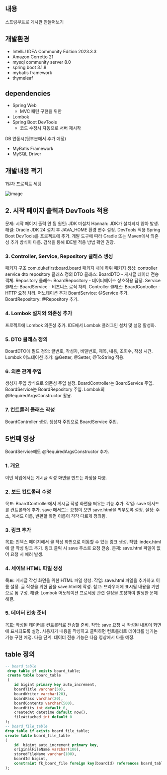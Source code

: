 ## 내용
스프링부트로 게시판 만들어보기

## 개발환경
- IntelliJ IDEA Community Edition 2023.3.3
- Amazon Corretto 21
- mysql community server 8.0
- spring boot 3.1.8
- mybatis framework
- thymeleaf

## dependencies
- Spring Web
    - MVC 패턴 구현을 위한
- Lombok
- Spring Boot DevTools
    - 코드 수정시 자동으로 서버 재시작

DB 연동시(뒷부분에서 추가 예정)
- MyBatis Framework
- MySQL Driver

## 개발내용 적기
1일차 프로젝트 세팅

![image](https://github.com/user-attachments/assets/e6469aef-3fdd-4ab8-82d5-da4b850b693b)
## 2. 시작 페이지 출력과 DevTools 적용
문제: 시작 페이지 출력 안 됨
원인: JDK 미설치 Hannah: JDK가 설치되지 않아 발생.
해결: Oracle JDK 24 설치 후 JAVA_HOME 환경 변수 설정.
DevTools 적용
Spring Boot DevTools를 프로젝트에 추가.
개발 도구에 따라 Gradle 또는 Maven에서 의존성 추가 방식이 다름.
검색을 통해 IDE별 적용 방법 확인 권장.
### 3. Controller, Service, Repository 클래스 생성
패키지 구조
com.dukefirstboard.board 패키지 내에 하위 패키지 생성:
controller
service
dto
repository
클래스 정의
DTO 클래스: BoardDTO - 게시글 데이터 전송 객체.
Repository 클래스: BoardRepository - 데이터베이스 상호작용 담당.
Service 클래스: BoardService - 비즈니스 로직 처리.
Controller 클래스: BoardController - HTTP 요청 처리.
어노테이션 추가
BoardService: @Service 추가.
BoardRepository: @Repository 추가.
### 4. Lombok 설치와 의존성 추가
프로젝트에 Lombok 의존성 추가.
IDE에서 Lombok 플러그인 설치 및 설정 활성화.
### 5. DTO 클래스 정의
BoardDTO에 필드 정의:
글번호, 작성자, 비밀번호, 제목, 내용, 조회수, 작성 시간.
Lombok 어노테이션 추가:
@Getter, @Setter, @ToString 적용.
### 6. 의존 관계 주입
생성자 주입 방식으로 의존성 주입 설정.
BoardController는 BoardService 주입.
BoardService는 BoardRepository 주입.
Lombok의 @RequiredArgsConstructor 활용.
### 7. 컨트롤러 클래스 작성
BoardController 생성.
생성자 주입으로 BoardService 주입.
## 5번쨰 영상
BoardService에도 @RequiredArgsConstructor 추가.
### 1. 개요
이번 작업에서는 게시글 작성 화면을 만드는 과정을 다룸.
### 2. 보드 컨트롤러 수정
목표: BoardController에서 게시글 작성 화면을 띄우는 기능 추가.
작업:
save 메서드를 컨트롤러에 추가.
save 메서드는 요청이 오면 save.html을 띄우도록 설정.
설정:
주소, 메서드 이름, 반환할 화면 이름이 각각 다르게 정의됨.
### 3. 링크 추가
목표: 인덱스 페이지에서 글 작성 화면으로 이동할 수 있는 링크 생성.
작업:
index.html에 글 작성 링크 추가.
링크 클릭 시 save 주소로 요청 전송.
문제:
save.html 파일이 없어 요청 시 에러 발생.
### 4. 세이브 HTML 파일 생성
목표: 게시글 작성 화면을 위한 HTML 파일 생성.
작업:
save.html 파일을 추가하고 이름 설정.
글 작성을 위한 폼을 save.html에 작성.
참고:
브라우저에 표시될 내용을 기반으로 폼 구성.
해결:
Lombok 어노테이션 프로세싱 관련 설정을 조정하여 발생한 문제 해결.
### 5. 데이터 전송 준비
목표: 작성된 데이터를 컨트롤러로 전송할 준비.
작업:
save 요청 시 작성된 내용이 화면에 표시되도록 설정.
사용자가 내용을 작성하고 클릭하면 컨트롤러로 데이터를 넘기는 기능 구현 예정.
다음 단계:
데이터 전송 기능은 다음 영상에서 다룰 예정.

## table 정의
```sql
-- board_table
 drop table if exists board_table;
 create table board_table
 (
	id bigint primary key auto_increment,
    boardTitle varchar(50),
    boardWriter varchar(20),
    boardPass varchar(20),
    boardContents varchar(500),
    boardHits int default 0,
    createdAt datetime default now(), 
    fileAttached int default 0
);
-- board_file_table
drop table if exists board_file_table;
create table board_file_table
(
    id	bigint auto_increment primary key,
    originalFileName varchar(100),
    storedFileName varchar(100),
    boardId bigint,
    constraint fk_board_file foreign key(boardId) references board_table(id) on delete cascade
);
```
